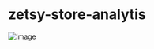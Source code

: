 # zetsy-store-analytis

![image](https://github.com/Zetsy-Store/zetsy-store-analytis/assets/102910615/5a8502b6-ebd1-4d9b-a921-38c341b22c73)
